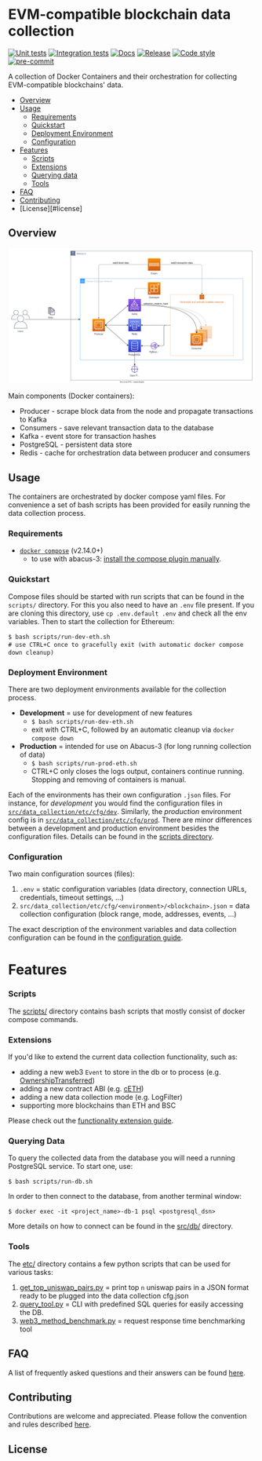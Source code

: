 # EVM-compatible blockchain data collection

[![Unit tests](https://github.com/uzh-eth-mp/app/actions/workflows/test-unit.yaml/badge.svg)](https://github.com/uzh-eth-mp/app/actions/workflows/test-unit.yaml)
[![Integration tests](https://github.com/uzh-eth-mp/app/actions/workflows/test-database.yaml/badge.svg)](https://github.com/uzh-eth-mp/app/actions/workflows/test-database.yaml)
[![Docs](https://github.com/uzh-eth-mp/app/actions/workflows/publish-docs.yaml/badge.svg)](https://uzh-eth-mp.github.io/app/)
[![Release](https://img.shields.io/github/v/release/uzh-eth-mp/app?style=flat)](https://github.com/uzh-eth-mp/app/releases/)
[![Code style](https://img.shields.io/badge/code%20style-black-000000.svg)](https://github.com/psf/black)
[![pre-commit](https://img.shields.io/badge/pre--commit-enabled-brightgreen?logo=pre-commit)](https://github.com/pre-commit/pre-commit)

A collection of Docker Containers and their orchestration for collecting EVM-compatible blockchains' data.

* [Overview](#overview)
* [Usage](#usage)
    * [Requirements](#requirements)
    * [Quickstart](#quickstart)
    * [Deployment Environment](#deployment-environment)
    * [Configuration](#configuration)
* [Features](#features)
    * [Scripts](#scripts)
    * [Extensions](#extensions)
    * [Querying data](#querying-data)
    * [Tools](#tools)
* [FAQ](#faq)
* [Contributing](#contributing)
* [License][#license]

## Overview

![App overview](etc/img/overview.svg)

Main components (Docker containers):

* Producer - scrape block data from the node and propagate transactions to Kafka
* Consumers - save relevant transaction data to the database
* Kafka - event store for transaction hashes
* PostgreSQL - persistent data store
* Redis - cache for orchestration data between producer and consumers

## Usage
The containers are orchestrated by docker compose yaml files. For convenience a set of bash scripts has been provided for easily running the data collection process.

### Requirements
* [`docker compose`](https://docs.docker.com/compose/#compose-v2-and-the-new-docker-compose-command) (v2.14.0+)
    * to use with abacus-3: [install the compose plugin manually](https://docs.docker.com/compose/install/linux/#install-the-plugin-manually).

### Quickstart
Compose files should be started with run scripts that can be found in the `scripts/` directory. For this you also need to have an `.env` file present. If you are cloning this directory, use `cp .env.default .env` and check all the env variables. Then to start the collection for Ethereum:

```
$ bash scripts/run-dev-eth.sh
# use CTRL+C once to gracefully exit (with automatic docker compose down cleanup)
```
### Deployment Environment
There are two deployment environments available for the collection process.

* **Development** = use for development of new features
    * `$ bash scripts/run-dev-eth.sh`
    * exit with CTRL+C, followed by an automatic cleanup via `docker compose down`
* **Production** = intended for use on Abacus-3 (for long running collection of data)
    * `$ bash scripts/run-prod-eth.sh`
    * CTRL+C only closes the logs output, containers continue running. Stopping and removing of containers is manual.

Each of the environments has their own configuration `.json` files. For instance, for *development* you would find the configuration files in [`src/data_collection/etc/cfg/dev`](src/data_collection/etc/cfg/dev/). Similarly, the *production* environment config is in [`src/data_collection/etc/cfg/prod`](src/data_collection/etc/cfg/prod/).
There are minor differences between a development and production environment besides the configuration files. Details can be found in the [scripts directory](scripts/README.md).

### Configuration
Two main configuration sources (files):

1. `.env` = static configuration variables (data directory, connection URLs, credentials, timeout settings, ...)
2. `src/data_collection/etc/cfg/<environment>/<blockchain>.json` = data collection configuration (block range, mode, addresses, events, ...)

The exact description of the environment variables and data collection configuration can be found in the [configuration guide](docs/configuration.md).

# Features
### Scripts
The [scripts/](scripts/) directory contains bash scripts that mostly consist of docker compose commands.
### Extensions
If you'd like to extend the current data collection functionality, such as:

* adding a new web3 `Event` to store in the db or to process (e.g. [OwnershipTransferred](https://docs.openzeppelin.com/contracts/2.x/api/ownership#Ownable-OwnershipTransferred-address-address-))
* adding a new contract ABI (e.g. [cETH](https://compound.finance/Developers/abi/mainnet/cETH))
* adding a new data collection mode (e.g. LogFilter)
* supporting more blockchains than ETH and BSC

Please check out the [functionality extension guide](docs/extensions.md).

### Querying Data
To query the collected data from the database you will need a running PostgreSQL service. To start one, use:
```
$ bash scripts/run-db.sh
```

In order to then connect to the database, from another terminal window:
```
$ docker exec -it <project_name>-db-1 psql <postgresql_dsn>
```
More details on how to connect can be found in the [src/db/](src/db/README.md) directory.

### Tools
The [etc/](etc/) directory contains a few python scripts that can be used for various tasks:

1. [get_top_uniswap_pairs.py](etc/get_top_uniswap_pairs.py) = print top `n` uniswap pairs in a JSON format ready to be plugged into the data collection cfg.json
2. [query_tool.py](etc/query_tool.py) = CLI with predefined SQL queries for easily accessing the DB.
3. [web3_method_benchmark.py](etc/web3_method_benchmark.py) = request response time benchmarking tool

## FAQ
A list of frequently asked questions and their answers can be found [here](docs/faq.md).

## Contributing
Contributions are welcome and appreciated. Please follow the convention and rules described [here](docs/contributing.md).

## License
